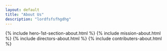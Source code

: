 ```yaml
---
layout: default
title: "About Us"
description: "lordfsfsfhgdhg"
---
```


{% include hero-1st-section-about.html %}
{% include mission-about.html %}
{% include directors-about.html %}
{% include contributers-about.html %}
